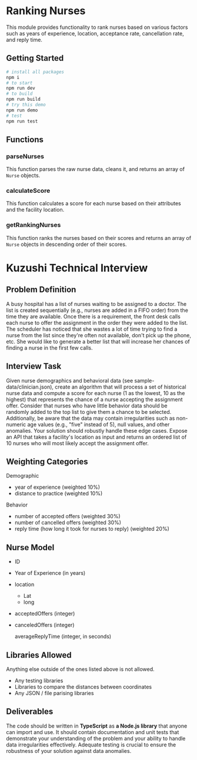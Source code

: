 # Ranking Nurses

This module provides functionality to rank nurses based on various factors such as years of experience, location, acceptance rate, cancellation rate, and reply time.

## Getting Started

```bash
# install all packages
npm i
# to start
npm run dev
# to build
npm run build
# try this demo
npm run demo
# test
npm run test
```

## Functions

### parseNurses

This function parses the raw nurse data, cleans it, and returns an array of `Nurse` objects.

### calculateScore

This function calculates a score for each nurse based on their attributes and the facility location.

### getRankingNurses

This function ranks the nurses based on their scores and returns an array of `Nurse` objects in descending order of their scores.


# Kuzushi Technical Interview

## Problem Definition

A busy hospital has a list of nurses waiting to be assigned to a doctor. The list is created sequentially (e.g., nurses are added in a FIFO order) from the time they are available. Once there is a requirement, the front desk calls each nurse to offer the assignment in the order they were added to the list. The scheduler has noticed that she wastes a lot of time trying to find a nurse from the list since they're often not available, don't pick up the phone, etc. She would like to generate a better list that will increase her chances of finding a nurse in the first few calls.

## Interview Task

Given nurse demographics and behavioral data (see sample-data/clinician.json), create an algorithm that will process a set of historical nurse data and compute a score for each nurse (1 as the lowest, 10 as the highest) that represents the chance of a nurse accepting the assignment offer. Consider that nurses who have little behavior data should be randomly added to the top list to give them a chance to be selected. Additionally, be aware that the data may contain irregularities such as non-numeric age values (e.g., "five" instead of 5), null values, and other anomalies. Your solution should robustly handle these edge cases. Expose an API that takes a facility's location as input and returns an ordered list of 10 nurses who will most likely accept the assignment offer.

## Weighting Categories

Demographic

- year of experience  (weighted 10%)
- distance to practice (weighted 10%)

Behavior

- number of accepted offers (weighted 30%)
- number of cancelled offers (weighted 30%)
- reply time (how long it took for nurses to reply) (weighted 20%)

## Nurse Model

- ID

- Year of Experience (in years)

- location
  - Lat
  - long
  
- acceptedOffers (integer)

- canceledOffers (integer)

  averageReplyTime (integer, in seconds)

## Libraries Allowed

Anything else outside of the ones listed above is not allowed.

- Any testing libraries
- Libraries to compare the distances between coordinates
- Any JSON / file parising libraries

## Deliverables

The code should be written in **TypeScript** as **a Node.js library** that anyone can import and use. It should contain documentation and unit tests that demonstrate your understanding of the problem and your ability to handle data irregularities effectively. Adequate testing is crucial to ensure the robustness of your solution against data anomalies.